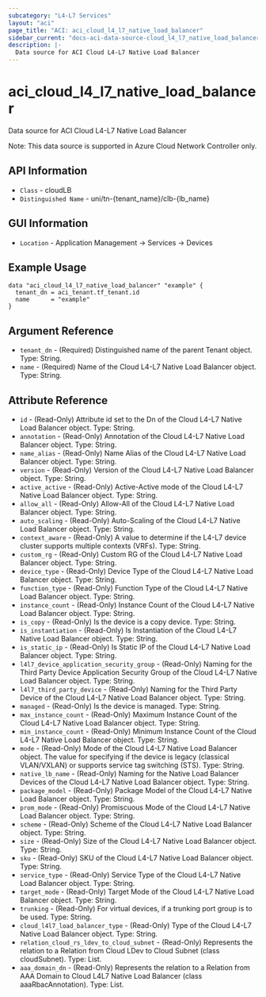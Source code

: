 ```yaml
---
subcategory: "L4-L7 Services"
layout: "aci"
page_title: "ACI: aci_cloud_l4_l7_native_load_balancer"
sidebar_current: "docs-aci-data-source-cloud_l4_l7_native_load_balancer"
description: |-
  Data source for ACI Cloud L4-L7 Native Load Balancer
---
```


# aci_cloud_l4_l7_native_load_balancer #

Data source for ACI Cloud L4-L7 Native Load Balancer

Note: This data source is supported in Azure Cloud Network Controller only.

## API Information ##

* `Class` - cloudLB
* `Distinguished Name` - uni/tn-{tenant_name}/clb-{lb_name}

## GUI Information ##

* `Location` - Application Management -> Services -> Devices


## Example Usage ##

```hcl
data "aci_cloud_l4_l7_native_load_balancer" "example" {
  tenant_dn = aci_tenant.tf_tenant.id
  name      = "example"
}
```

## Argument Reference ##

* `tenant_dn` - (Required) Distinguished name of the parent Tenant object. Type: String.
* `name` - (Required) Name of the Cloud L4-L7 Native Load Balancer object. Type: String.

## Attribute Reference ##
* `id` - (Read-Only) Attribute id set to the Dn of the Cloud L4-L7 Native Load Balancer object. Type: String.
* `annotation` - (Read-Only) Annotation of the Cloud L4-L7 Native Load Balancer object. Type: String.
* `name_alias` - (Read-Only) Name Alias of the Cloud L4-L7 Native Load Balancer object. Type: String.
* `version` - (Read-Only) Version of the Cloud L4-L7 Native Load Balancer object. Type: String.
* `active_active` - (Read-Only) Active-Active mode of the Cloud L4-L7 Native Load Balancer object. Type: String.
* `allow_all` - (Read-Only) Allow-All of the Cloud L4-L7 Native Load Balancer object. Type: String.
* `auto_scaling` - (Read-Only) Auto-Scaling of the Cloud L4-L7 Native Load Balancer object. Type: String.
* `context_aware` - (Read-Only) A value to determine if the L4-L7 device cluster supports multiple contexts (VRFs). Type: String.
* `custom_rg` - (Read-Only) Custom RG of the Cloud L4-L7 Native Load Balancer object. Type: String.
* `device_type` - (Read-Only) Device Type of the Cloud L4-L7 Native Load Balancer object. Type: String.
* `function_type` - (Read-Only) Function Type of the Cloud L4-L7 Native Load Balancer object. Type: String.
* `instance_count` - (Read-Only) Instance Count of the Cloud L4-L7 Native Load Balancer object. Type: String.
* `is_copy` - (Read-Only) Is the device is a copy device. Type: String.
* `is_instantiation` - (Read-Only) Is Instantiation of the Cloud L4-L7 Native Load Balancer object. Type: String.
* `is_static_ip` - (Read-Only) Is Static IP of the Cloud L4-L7 Native Load Balancer object. Type: String.
* `l4l7_device_application_security_group` - (Read-Only) Naming for the Third Party Device Application Security Group of the Cloud L4-L7 Native Load Balancer object. Type: String.
* `l4l7_third_party_device` - (Read-Only) Naming for the Third Party Device of the Cloud L4-L7 Native Load Balancer object. Type: String.
* `managed` - (Read-Only) Is the device is managed. Type: String.
* `max_instance_count` - (Read-Only) Maximum Instance Count of the Cloud L4-L7 Native Load Balancer object. Type: String.
* `min_instance_count` - (Read-Only) Minimum Instance Count of the Cloud L4-L7 Native Load Balancer object. Type: String.
* `mode` - (Read-Only) Mode of the Cloud L4-L7 Native Load Balancer object. The value for specifying if the device is legacy (classical VLAN/VXLAN) or supports service tag switching (STS). Type: String.
* `native_lb_name` - (Read-Only) Naming for the Native Load Balancer Devices of the Cloud L4-L7 Native Load Balancer object. Type: String.
* `package_model` - (Read-Only) Package Model of the Cloud L4-L7 Native Load Balancer object. Type: String.
* `prom_mode` - (Read-Only) Promiscuous Mode of the Cloud L4-L7 Native Load Balancer object. Type: String.
* `scheme` - (Read-Only) Scheme of the Cloud L4-L7 Native Load Balancer object. Type: String.
* `size` - (Read-Only) Size of the Cloud L4-L7 Native Load Balancer object. Type: String.
* `sku` - (Read-Only) SKU of the Cloud L4-L7 Native Load Balancer object. Type: String.
* `service_type` - (Read-Only) Service Type of the Cloud L4-L7 Native Load Balancer object. Type: String.
* `target_mode` - (Read-Only) Target Mode of the Cloud L4-L7 Native Load Balancer object. Type: String.
* `trunking` - (Read-Only) For virtual devices, if a trunking port group is to be used. Type: String.
* `cloud_l4l7_load_balancer_type` - (Read-Only) Type of the Cloud L4-L7 Native Load Balancer object. Type: String.
* `relation_cloud_rs_ldev_to_cloud_subnet` - (Read-Only) Represents the relation to a Relation from Cloud LDev to Cloud Subnet (class cloudSubnet). Type: List.
* `aaa_domain_dn` - (Read-Only) Represents the relation to a Relation from AAA Domain to Cloud L4L7 Native Load Balancer (class aaaRbacAnnotation). Type: List.
